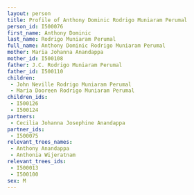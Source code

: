 ```yaml
---
layout: person
title: Profile of Anthony Dominic Rodrigo Muniaram Perumal
person_id: I500076
first_name: Anthony Dominic
last_name: Rodrigo Muniaram Perumal
full_name: Anthony Dominic Rodrigo Muniaram Perumal
mother: Maria Johanna Anandappa
mother_id: I500108
father: J.C. Rodrigo Muniaram Perumal
father_id: I500110
children:
 - John Neville Rodrigo Muniaram Perumal
 - Maria Dooreen Rodrigo Muniaram Perumal
children_ids:
 - I500126
 - I500124
partners:
 - Cecilia Johanna Josephine Anandappa
partner_ids:
 - I500075
relevant_trees_names:
 - Anthony Anandappa
 - Anthonia Wijeratnam
relevant_trees_ids:
 - I500013
 - I500100
sex: M
---
```



